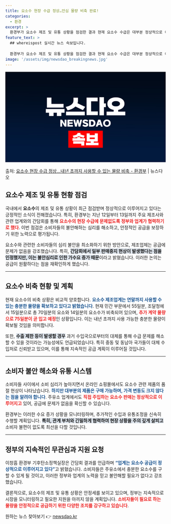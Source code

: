 ```yaml
---
title: 요소수 현장 수급 정상…안심 물량 비축 완료!
categories:
  - 환경
excerpt: >
  환경부가 요소수 제조 및 유통 상황을 점검한 결과 현재 요소수 수급은 대부분 정상적으로 이루어지고 있음을 확…
feature_text: >
  ## whereispost 실시간 뉴스 속보입니다.

  환경부가 요소수 제조 및 유통 상황을 점검한 결과 현재 요소수 수급은 대부분 정상적으로 이루어지고 있음을 확…
image: '/assets/img/newsdao_breakingnews.jpg'
---
```


![뉴스다오 속보](/assets/img/newsdao_breakingnews.jpg)

<p>출처: <a href="https://newsdao.kr/1928" rel="dofollow">요소수 현장 수급 정상…내년 초까지 사용할 수 있는 물량 비축 - 환경부</a> | 뉴스다오</p>

<h2 data-ke-size="size26">요소수 제조 및 유통 현황 점검</h2>

<p data-ke-size="size16">국내에서 <b>요소수</b>의 제조 및 유통 상황이 최근 점검받며 정상적으로 이루어지고 있다는 긍정적인 소식이 전해졌습니다. 특히, 환경부는 지난 12일부터 13일까지 주요 제조사와 관련 업계와의 간담회를 통해 <b><span style="color: #ee2323;">요소수의 현장 수급에 문제없도록 정부와 업계가 협력하기로 했다</span></b>. 이번 점검은 소비자들의 불안해하는 심리를 해소하고, 안정적인 공급을 보장하기 위한 노력으로 평가됩니다.</p>

<p data-ke-size="size16">요소수와 관련한 소비자들의 심리 불안을 최소화하기 위한 방안으로, 제조업체는 공급에 문제가 없음을 강조했습니다. 특히, <b><span style="background-color: #21538527;">간담회에서 일부 판매중지 현상이 발생했다는 점을 인정했지만, 이는 불안심리로 인한 가수요 증가 때문</span></b>이라고 밝혔습니다. 이러한 논의는 공급이 원활하다는 점을 재확인하게 했습니다.</p>

<hr />

<h2 data-ke-size="size26">요소수 비축 현황 및 계획</h2>

<p data-ke-size="size16">현재 요소수의 비축 상황은 비교적 양호합니다. <b><span style="color: #1a5490;">요소수 제조업계는 연말까지 사용할 수 있는 충분한 물량을 확보하고 있다고 밝혔습니다</span></b>. 현재 민간 부문에서 55일분, 조달청에서 15일분으로 총 70일분의 요소와 14일분의 요소수가 비축되어 있으며, <b><span style="color: #ee2323;">추가 계약 물량으로 75일분이 곧 입고 예정</span></b>인 상황입니다. 이는 내년 초까지 사용 가능한 충분한 물량이 확보될 것임을 의미합니다.</p>

<p data-ke-size="size16">또한, <b><span style="background-color: #21538527;">수출 제한 등이 발생할 경우</span></b> 과거 수입국으로부터의 대체를 통해 수급 문제를 해소할 수 있을 것이라는 가능성에도 언급되었습니다. 특히 중동 및 동남아 국가들이 대체 수입처로 신뢰받고 있으며, 이를 통해 지속적인 공급 계획이 이루어질 것입니다.</p>

<hr />

<h2 data-ke-size="size26">소비자 불안 해소와 유통 시스템</h2>

<p data-ke-size="size16">소비자들 사이에서 소비 심리가 높아지면서 온라인 쇼핑몰에서도 요소수 관련 제품의 품절 현상이 나타났습니다. <b><span style="color: #1a5490;">하지만 대부분의 제품은 구매 가능하며, 가격 변동도 크지 않다는 점을 알려야 합니다</span></b>. 주유소 업계에서도 <b><span style="color: #ee2323;">직접 주입하는 요소수 판매는 정상적으로 이루어지고</span></b> 있어, 공급에 문제가 없음을 확신할 수 있습니다.</p>

<p data-ke-size="size16">환경부는 이러한 수요 증가 상황을 모니터링하며, 추가적인 수입과 유통조정을 신속히 수행할 계획입니다. <b><span style="background-color: #21538527;">특히, 관계 부처와 긴밀하게 협력하여 현장 상황을 주의 깊게 살피고</span></b> 소비자 불편이 없도록 최선을 다할 것입니다.</p>

<hr />

<h2 data-ke-size="size26">정부의 지속적인 무관심과 지원 요청</h2>

<p data-ke-size="size16">이창흠 환경부 기후탄소정책실장은 간담회 결과를 언급하며 <b><span style="color: #1a5490;">“업계는 요소수 공급이 정상적으로 이루어지고 있다”</span></b>고 밝혔습니다. 소비자들은 주유소에서 충분한 요소수를 구할 수 있게 될 것이고, 이러한 정부와 업계의 노력을 믿고 불안해할 필요가 없다고 강조했습니다.</p>

<p data-ke-size="size16">결론적으로, 요소수의 제조 및 유통 상황은 안정세를 보이고 있으며, 정부는 지속적으로 시장을 모니터링하고 필요한 지원을 아끼지 않을 계획입니다. <b><span style="color: #ee2323;">소비자들이 필요로 하는 물량을 안정적으로 공급하기 위한 다양한 조치를 강구하고 있습니다</span></b>.</p> 

원하는 뉴스 찾아보기 👉 <a href="https://newsdao.kr" rel="dofollow">newsdao.kr</a>


